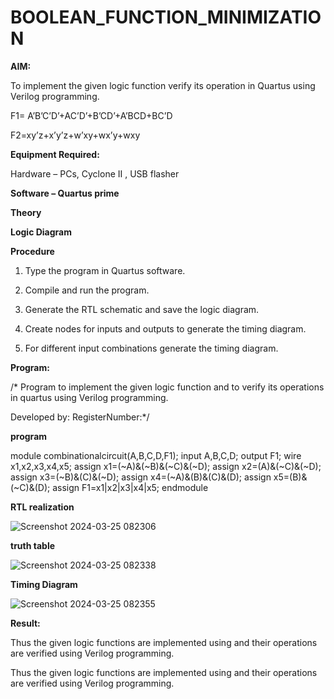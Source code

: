 # BOOLEAN_FUNCTION_MINIMIZATION

**AIM:**

To implement the given logic function verify its operation in Quartus using Verilog programming.

F1= A’B’C’D’+AC’D’+B’CD’+A’BCD+BC’D 

F2=xy’z+x’y’z+w’xy+wx’y+wxy

**Equipment Required:**

Hardware – PCs, Cyclone II , USB flasher

**Software – Quartus prime**

**Theory**

**Logic Diagram**

**Procedure**

1.	Type the program in Quartus software.

2.	Compile and run the program.

3.	Generate the RTL schematic and save the logic diagram.

4.	Create nodes for inputs and outputs to generate the timing diagram.

5.	For different input combinations generate the timing diagram.


**Program:**

/* Program to implement the given logic function and to verify its operations in quartus using Verilog programming. 

Developed by: RegisterNumber:*/

**program**

module combinationalcircuit(A,B,C,D,F1);
input A,B,C,D;
output F1;
wire x1,x2,x3,x4,x5;
assign x1=(~A)&(~B)&(~C)&(~D);
assign x2=(A)&(~C)&(~D);
assign x3=(~B)&(C)&(~D);
assign x4=(~A)&(B)&(C)&(D);
assign x5=(B)&(~C)&(D);
assign F1=x1|x2|x3|x4|x5;
endmodule



**RTL realization**

![Screenshot 2024-03-25 082306](https://github.com/Kiruthikasutha/BOOLEAN_FUNCTION_MINIMIZATION/assets/144979570/1f074edb-5382-4184-9542-de7b8fc383e7)


**truth table**

![Screenshot 2024-03-25 082338](https://github.com/Kiruthikasutha/BOOLEAN_FUNCTION_MINIMIZATION/assets/144979570/f0478674-6982-4de7-af91-790aebc27146)




**Timing Diagram**

![Screenshot 2024-03-25 082355](https://github.com/Kiruthikasutha/BOOLEAN_FUNCTION_MINIMIZATION/assets/144979570/480a8134-7a0d-4171-b84d-b4006a309556)


**Result:**

Thus the given logic functions are implemented using and their operations are verified using Verilog programming.

Thus the given logic functions are implemented using and their operations are verified using Verilog programming.

